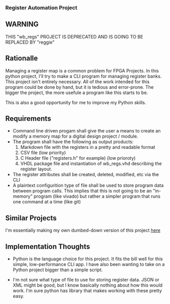 ### Register Automation Project

## WARNING

THIS "wb_regs" PROJECT IS DEPRECATED AND IS GOING TO BE REPLACED BY "reggie" 


## Rationalle

Managing a register map is a common problem for FPGA Projects. In this python 
project, I'll try to make a CLI program for managing register banks. This 
project isn't entirely necessary. All of the work intended for this program could
be done by hand, but it is tedious and error-prone. The bigger the project, the 
more usefule a program like this starts to be. 

This is also a good opportunity for me to improve my Python skills. 

## Requirements

* Command line driven progam shall give the user a means to create an modify 
  a memory map for a digital design project / module. 
* The program shall have the following as output products:
  1. Markdown file with the registers in a pretty and readable format
  2. CSV file (low priority)
  3. C Header file ("registers.h" for example) (low prioroty)
  4. VHDL package file and instantiation of wb_regs.vhd describing the register
     layout.
* The register attributes shall be created, deleted, modified, etc via the CLI
* A plaintext configurition type of file shall be used to store program data 
  between program calls. This implies that this is not going to be an "in-memory"
  program (like vivado) but rather a simpler program that runs one command at a 
  time (like git)

## Similar Projects

I'm essentially making my own dumbed-down version of this project [here](https://airhdl.com)

## Implementation Thoughts

* Python is the language choice for this project. It fits the bill well for this 
  simple, low-performance CLI app. I have also been wanting to take on a Python 
  project bigger than a simple script.

* I'm not sure what type of file to use for storing register data. JSON or XML
  might be good, but I know basically nothing about how this would work. I'm sure
  python has library that makes working with these pretty easy. 